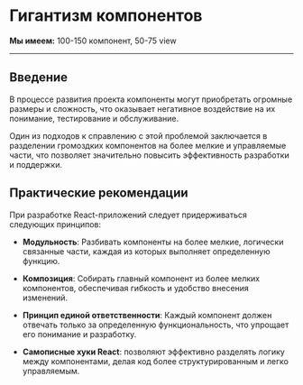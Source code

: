 # Гигантизм компонентов

**Мы имеем:** 100-150 компонент, 50-75 view

---

## Введение

В процессе развития проекта компоненты могут приобретать огромные размеры и сложность, что оказывает негативное воздействие на их понимание, тестирование и обслуживание.

Один из подходов к справлению с этой проблемой заключается в разделении громоздких компонентов на более мелкие и управляемые части, что позволяет значительно повысить эффективность разработки и поддержки.

## Практические рекомендации

При разработке React-приложений следует придерживаться следующих принципов:

- **Модульность**: Разбивать компоненты на более мелкие, логически связанные части, каждая из которых выполняет определенную функцию.
    
- **Композиция**: Собирать главный компонент из более мелких компонентов, обеспечивая гибкость и удобство внесения изменений.
    
- **Принцип единой ответственности**: Каждый компонент должен отвечать только за определенную функциональность, что упрощает его понимание и разработку.
    
- **Самописные хуки React**: позволяют эффективно разделять логику между компонентами, делая код более структурированным и легко управляемым.